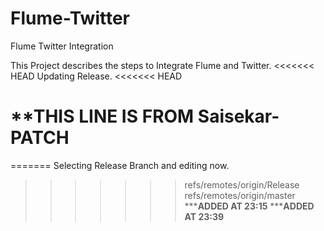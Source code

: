 # Flume-Twitter
Flume Twitter Integration


This Project describes the steps to Integrate Flume and Twitter.
<<<<<<< HEAD
Updating Release.
<<<<<<< HEAD

**************THIS LINE IS FROM Saisekar-PATCH************
=======
=======
Selecting Release Branch and editing now.
>>>>>>> refs/remotes/origin/Release
>>>>>>> refs/remotes/origin/master
*************ADDED AT 23:15**********
*************ADDED AT 23:39**********
